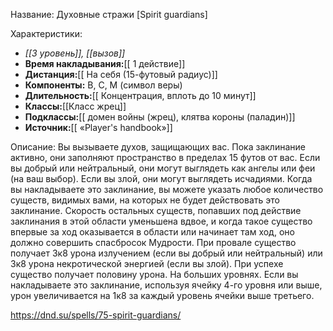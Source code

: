 Название: Духовные стражи \[Spirit guardians] 

Характеристики:
- *[[3 уровень]], [[вызов]]*
- **Время накладывания:**[[ 1 действие]]
- **Дистанция:**[[ На себя (15-футовый радиус)]]
- **Компоненты:** В, С, М (символ веры)
- **Длительность:**[[ Концентрация, вплоть до 10 минут]]
- **Классы:**[[Класс  жрец]]
- **Подклассы:**[[ домен войны (жрец), клятва короны (паладин)]]
- **Источник:**[[ «Player's handbook»]]

Описание:
Вы вызываете духов, защищающих вас. Пока заклинание активно, они заполняют пространство в пределах 15 футов от вас. Если вы добрый или нейтральный, они могут выглядеть как ангелы или феи (на ваш выбор). Если вы злой, они могут выглядеть исчадиями.
Когда вы накладываете это заклинание, вы можете указать любое количество существ, видимых вами, на которых не будет действовать это заклинание. Скорость остальных существ, попавших под действие заклинания в этой области уменьшена вдвое, и когда такое существо впервые за ход оказывается в области или начинает там ход, оно должно совершить спасбросок Мудрости. При провале существо получает 3к8 урона излучением (если вы добрый или нейтральный) или 3к8 урона некротической энергией (если вы злой). При успехе существо получает половину урона.
На больших уровнях. Если вы накладываете это заклинание, используя ячейку 4-го уровня или выше, урон увеличивается на 1к8 за каждый уровень ячейки выше третьего.

https://dnd.su/spells/75-spirit-guardians/